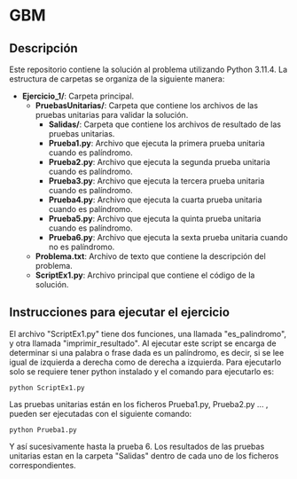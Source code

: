 # GBM

## Descripción

Este repositorio contiene la solución al problema utilizando Python 3.11.4. La estructura de carpetas se organiza de la siguiente manera:

- **Ejercicio_1/**: Carpeta principal.
  - **PruebasUnitarias/**: Carpeta que contiene los archivos de las pruebas unitarias para validar la solución.
      - **Salidas/**: Carpeta que contiene los archivos de resultado de las pruebas unitarias.
      - **Prueba1.py**: Archivo que ejecuta la primera prueba unitaria cuando es palíndromo.
      - **Prueba2.py**: Archivo que ejecuta la segunda prueba unitaria cuando es palíndromo.
      - **Prueba3.py**: Archivo que ejecuta la tercera prueba unitaria cuando es palíndromo.
      - **Prueba4.py**: Archivo que ejecuta la cuarta prueba unitaria cuando es palíndromo.
      - **Prueba5.py**: Archivo que ejecuta la quinta prueba unitaria cuando es palíndromo.
      - **Prueba6.py**: Archivo que ejecuta la sexta prueba unitaria cuando no es palíndromo.
  - **Problema.txt**: Archivo de texto que contiene la descripción del problema.
  - **ScriptEx1.py**: Archivo principal que contiene el código de la solución.

## Instrucciones para ejecutar el ejercicio

El archivo  "ScriptEx1.py" tiene dos funciones, una llamada "es_palindromo", y otra llamada "imprimir_resultado". Al ejecutar 
este script se encarga de determinar si una palabra o frase dada es un palíndromo, es decir, si se lee igual de izquierda a derecha como de
derecha a izquierda. Para ejecutarlo solo se requiere tener python instalado y el comando para ejecutarlo es:
```shell
python ScriptEx1.py
```
Las pruebas unitarias  están en los ficheros Prueba1.py, Prueba2.py ... , pueden ser ejecutadas con el siguiente comando:
```shell
python Prueba1.py
```
Y así sucesivamente hasta la prueba 6.
Los resultados de las pruebas unitarias estan en la carpeta  "Salidas" dentro de cada uno de los ficheros correspondientes.


